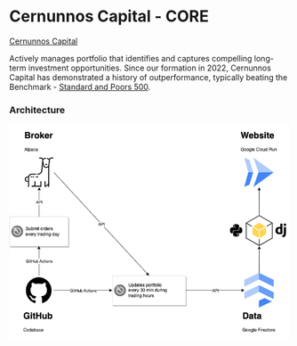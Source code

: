 # Cernunnos Capital - CORE

[Cernunnos Capital](https://www.spglobal.com/spdji/en/indices/equity/sp-500/#overview)

Actively manages portfolio that identifies and captures compelling long-term investment opportunities. Since our formation in 2022, Cernunnos Capital has demonstrated a history of outperformance, typically beating the Benchmark - [Standard and Poors 500](https://www.spglobal.com/spdji/en/indices/equity/sp-500/#overview).

### Architecture

![Architecture](architecture.png)
